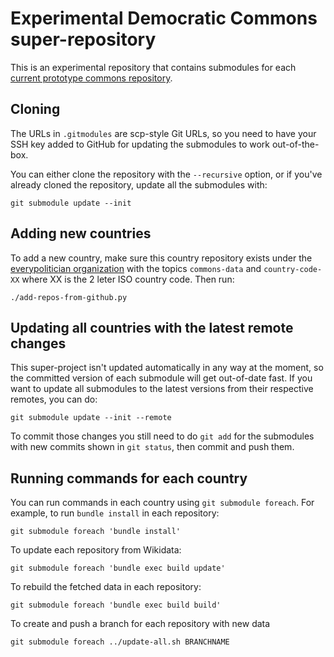 # Experimental Democratic Commons super-repository

This is an experimental repository that contains submodules for each
[current prototype commons repository](https://github.com/everypolitician?utf8=%E2%9C%93&q=proto-).

## Cloning

The URLs in `.gitmodules` are scp-style Git URLs, so you need to
have your SSH key added to GitHub for updating the submodules to
work out-of-the-box.

You can either clone the repository with the `--recursive`
option, or if you've already cloned the repository, update all
the submodules with:

    git submodule update --init

## Adding new countries

To add a new country, make sure this country repository exists
under the
[everypolitician organization](https://github.com/everypolitician/)
with the topics `commons-data` and `country-code-XX` where XX is
the 2 leter ISO country code. Then run:

    ./add-repos-from-github.py

## Updating all countries with the latest remote changes

This super-project isn't updated automatically in any way at the
moment, so the committed version of each submodule will get
out-of-date fast. If you want to update all submodules to the
latest versions from their respective remotes, you can do:

    git submodule update --init --remote

To commit those changes you still need to do `git add` for the
submodules with new commits shown in `git status`, then commit
and push them.

## Running commands for each country

You can run commands in each country using `git submodule
foreach`. For example, to run `bundle install` in each
repository:

    git submodule foreach 'bundle install'

To update each repository from Wikidata:

    git submodule foreach 'bundle exec build update'

To rebuild the fetched data in each repository:

    git submodule foreach 'bundle exec build build'

To create and push a branch for each repository with new data

    git submodule foreach ../update-all.sh BRANCHNAME

